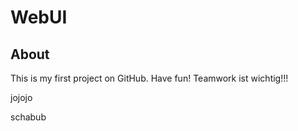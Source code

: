 # WebUI

## About
This is my first project on GitHub. Have fun!
Teamwork ist wichtig!!!

jojojo

schabub

